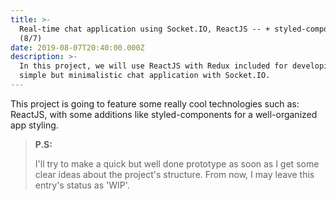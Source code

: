 ```yaml
---
title: >-
  Real-time chat application using Socket.IO, ReactJS -- + styled-components --
  (8/7)
date: 2019-08-07T20:40:00.000Z
description: >-
  In this project, we will use ReactJS with Redux included for developing a
  simple but minimalistic chat application with Socket.IO.
---
```

This project is going to feature some really cool technologies such as: ReactJS, with some additions like styled-components for a well-organized app styling.

> **P.S:**
>
>  I'll try to make a quick but well done prototype as soon as I get some clear ideas about the project's structure. From now, I may leave this entry's status as 'WIP'.

